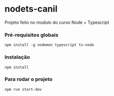 # nodets-canil
Projeto feito no modulo do curso Node + Typescript

### Pré-requisitos globais
`npm install -g nodemon typescript ts-node`

### Instalação 
`npm install`

### Para rodar o projeto
`npm run start-dev`